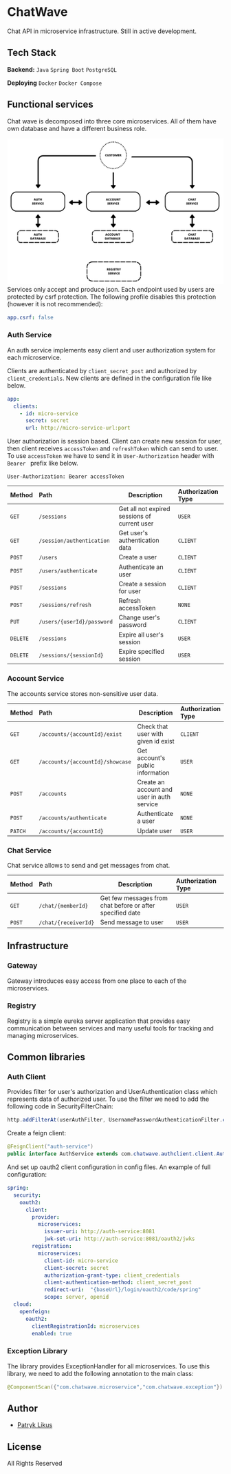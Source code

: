 # ChatWave
Chat API in microservice infrastructure.
Still in active development.

## Tech Stack

**Backend:** `Java` `Spring Boot` `PostgreSQL`

**Deploying** `Docker` `Docker Compose`

## Functional services
Chat wave is decomposed into three core microservices. All of them have own database and have a different business role. 

![diagram showing the structure of the services](.doc/microservice-infrastructure.png)
Services only accept and produce json.
Each endpoint used by users are protected by csrf protection. The following profile disables this protection (however it is not recommended):
```yaml
app.csrf: false
```


### Auth Service

An auth service implements easy client and user authorization system for each microservice.

Clients are authenticated by `client_secret_post` and authorized by `client_credentials`.
New clients are defined in the configuration file like below.
```yaml
app:
  clients:
    - id: micro-service
      secret: secret
      url: http://micro-service-url:port
```

User authorization is session based. Client can create new session for user, then client receives `accessToken` and `refreshToken` which can send to user.
To use `accessToken` we have to send it in `User-Authorization` header with `Bearer ` prefix like below.  
```http
User-Authorization: Bearer accessToken
```

| Method   | Path                                    | Description                                    | Authorization Type |
|:---------|:----------------------------------------|------------------------------------------------|:-------------------|
| `GET`    | `/sessions`                             | Get all not expired sessions of current user   | `USER`             |
| `GET`    | `/session/authentication`               | Get user's authentication data                 | `CLIENT`           |
| `POST`   | `/users`                                | Create a user                                  | `CLIENT`           |
| `POST`   | `/users/authenticate`                   | Authenticate an user                           | `CLIENT`           |
| `POST`   | `/sessions`                             | Create a session for user                      | `CLIENT`           |
| `POST`   | `/sessions/refresh`                     | Refresh accessToken                            | `NONE`             |
| `PUT`    | `/users/{userId}/password`              | Change user's password                         | `CLIENT`           |
| `DELETE` | `/sessions`                             | Expire all user's session                      | `USER`             |
| `DELETE` | `/sessions/{sessionId}`                 | Expire specified session                       | `USER`             |

### Account Service

The accounts service stores non-sensitive user data.

| Method | Path                             | Description                                | Authorization Type |
|:-------|:---------------------------------|--------------------------------------------|:-------------------|
| `GET`  | `/accounts/{accountId}/exist`    | Check that user with given id exist        | `CLIENT`           |
| `GET`  | `/accounts/{accountId}/showcase` | Get account's public information           | `USER`             |
| `POST` | `/accounts`                      | Create an account and user in auth service | `NONE`             |
| `POST` | `/accounts/authenticate`         | Authenticate a user                        | `NONE`             |
| `PATCH`| `/accounts/{accountId}`          | Update user                                | `USER`             |

### Chat Service

Chat service allows to send and get messages from chat.

| Method | Path                 | Description                                               | Authorization Type |
|:-------|:---------------------|-----------------------------------------------------------|:-------------------|
| `GET`  | `/chat/{memberId}`   | Get few messages from chat before or after specified date | `USER`             |
| `POST` | `/chat/{receiverId}` | Send message to user                                      | `USER`             |

## Infrastructure

### Gateway
Gateway introduces easy access from one place to each of the microservices.

### Registry
Registry is a simple eureka server application that provides easy communication between services and many useful tools for tracking and managing microservices.

## Common libraries

### Auth Client
Provides filter for user's authorization and UserAuthentication class which represents data of authorized user. 
To use the filter we need to add the following code in SecurityFilterChain:

```java
http.addFilterAt(userAuthFilter, UsernamePasswordAuthenticationFilter.class);
```
Create a feign client:
```java
@FeignClient("auth-service")
public interface AuthService extends com.chatwave.authclient.client.AuthClient {}
```

And set up oauth2 client configuration in config files.
An example of full configuration:

```yaml
spring:
  security:
    oauth2:
      client:
        provider:
          microservices:
            issuer-uri: http://auth-service:8081
            jwk-set-uri: http://auth-service:8081/oauth2/jwks
        registration:
          microservices:
            client-id: micro-service
            client-secret: secret
            authorization-grant-type: client_credentials
            client-authentication-method: client_secret_post
            redirect-uri:  "{baseUrl}/login/oauth2/code/spring"
            scope: server, openid
  cloud:
    openfeign:
      oauth2:
        clientRegistrationId: microservices
        enabled: true
```

### Exception Library
The library provides ExceptionHandler for all microservices.
To use this library, we need to add the following annotation to the main class:
```java
@ComponentScan({"com.chatwave.microservice","com.chatwave.exception"})
```

## Author
- [Patryk Likus](https://www.linkedin.com/in/patryklikus/)

## License
All Rights Reserved
